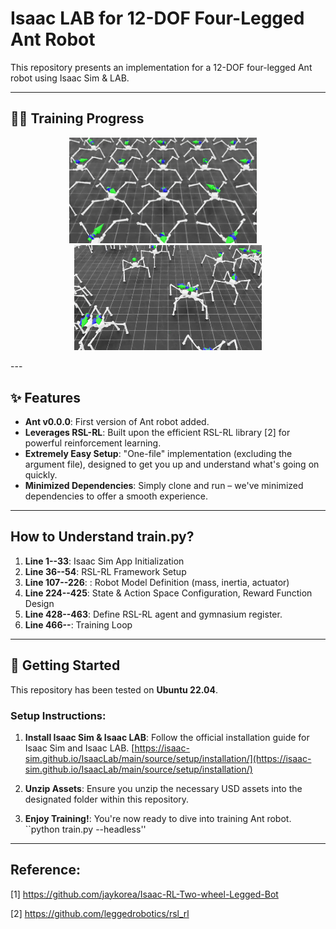 # Isaac LAB for 12-DOF Four-Legged Ant Robot

This repository presents an implementation for a 12-DOF four-legged Ant robot using Isaac Sim & LAB.

---
## 🏃‍♂️ Training Progress

<p align="center">
  <img src="assets/rl-video-step-0.gif" width="300" alt="Ant Robot Training Stage 1">&nbsp;&nbsp;&nbsp;&nbsp;
  <img src="assets/rl-video-step-2000.gif" width="300" alt="Ant Robot Training Stage 2">
</p>
---

## ✨ Features

* **Ant v0.0.0**: First version of Ant robot added.
* **Leverages RSL-RL**: Built upon the efficient RSL-RL library [2] for powerful reinforcement learning.
* **Extremely Easy Setup**: "One-file" implementation (excluding the argument file), designed to get you up and understand what's going on quickly.
* **Minimized Dependencies**: Simply clone and run – we've minimized dependencies to offer a smooth experience.
  
---
## How to Understand train.py?

1. **Line 1--33**: Isaac Sim App Initialization
2. **Line 36--54**: RSL-RL Framework Setup
3. **Line 107--226**: : Robot Model Definition (mass, inertia, actuator) 
4. **Line 224--425**:  State & Action Space Configuration, Reward Function Design
5. **Line 428--463**: Define RSL-RL agent and gymnasium register.
6. **Line 466--**: Training Loop

---

## 🚀 Getting Started

This repository has been tested on **Ubuntu 22.04**.

### Setup Instructions:

1.  **Install Isaac Sim & Isaac LAB**:
    Follow the official installation guide for Isaac Sim and Isaac LAB. 
    [https://isaac-sim.github.io/IsaacLab/main/source/setup/installation/](https://isaac-sim.github.io/IsaacLab/main/source/setup/installation/)

2.  **Unzip Assets**:
    Ensure you unzip the necessary USD assets into the designated folder within this repository.

3.  **Enjoy Training!**:
    You're now ready to dive into training Ant robot.
    ``python train.py --headless''

---
## Reference:

[1] https://github.com/jaykorea/Isaac-RL-Two-wheel-Legged-Bot

[2] https://github.com/leggedrobotics/rsl_rl
